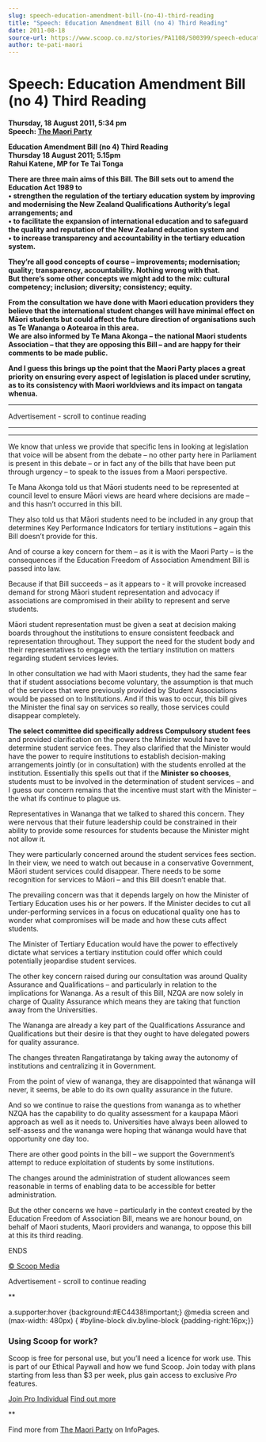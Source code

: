 ```yaml
---
slug: speech-education-amendment-bill-(no-4)-third-reading
title: "Speech: Education Amendment Bill (no 4) Third Reading"
date: 2011-08-18
source-url: https://www.scoop.co.nz/stories/PA1108/S00399/speech-education-amendment-bill-no-4-third-reading.htm
author: te-pati-maori
---
```

Speech: Education Amendment Bill (no 4) Third Reading
=====================================================

**Thursday, 18 August 2011, 5:34 pm**  
**Speech: [The Maori Party](https://info.scoop.co.nz/The_Maori_Party)**

****Education Amendment Bill (no 4) Third Reading  
**Thursday 18 August 2011; 5.15pm**  
**Rahui Katene, MP for Te Tai Tonga******

****There are three main aims of this Bill. The Bill sets out to amend the Education Act 1989 to  
• strengthen the regulation of the tertiary education system by improving and modernising the New Zealand Qualifications Authority’s legal arrangements; and  
• to facilitate the expansion of international education and to safeguard the quality and reputation of the New Zealand education system and  
• to increase transparency and accountability in the tertiary education system.****

****They’re all good concepts of course – improvements; modernisation; quality; transparency, accountability. Nothing wrong with that.  
But there’s some other concepts we might add to the mix: cultural competency; inclusion; diversity; consistency; equity.****

****From the consultation we have done with Maori education providers they believe that the international student changes will have minimal effect on Māori students but could affect the future direction of organisations such as Te Wananga o Aotearoa in this area.  
We are also informed by Te Mana Akonga – the national Maori students Association – that they are opposing this Bill – and are happy for their comments to be made public.****

****And I guess this brings up the point that the Maori Party places a great priority on ensuring every aspect of legislation is placed under scrutiny, as to its consistency with Maori worldviews and its impact on tangata whenua.****

****

Advertisement - scroll to continue reading











****

****

We know that unless we provide that specific lens in looking at legislation that voice will be absent from the debate – no other party here in Parliament is present in this debate – or in fact any of the bills that have been put through urgency – to speak to the issues from a Maori perspective.

Te Mana Akonga told us that Māori students need to be represented at council level to ensure Māori views are heard where decisions are made – and this hasn’t occurred in this bill.

They also told us that Māori students need to be included in any group that determines Key Performance Indicators for tertiary institutions – again this Bill doesn’t provide for this.

And of course a key concern for them – as it is with the Maori Party – is the consequences if the Education Freedom of Association Amendment Bill is passed into law.

Because if that Bill succeeds – as it appears to - it will provoke increased demand for strong Māori student representation and advocacy if associations are compromised in their ability to represent and serve students.

Māori student representation must be given a seat at decision making boards throughout the institutions to ensure consistent feedback and representation throughout. They support the need for the student body and their representatives to engage with the tertiary institution on matters regarding student services levies.

In other consultation we had with Maori students, they had the same fear that if student associations become voluntary, the assumption is that much of the services that were previously provided by Student Associations would be passed on to Institutions. And if this was to occur, this bill gives the Minister the final say on services so really, those services could disappear completely.

**The select committee did specifically address Compulsory student fees** and provided clarification on the powers the Minister would have to determine student service fees. They also clarified that the Minister would have the power to require institutions to establish decision-making arrangements jointly (or in consultation) with the students enrolled at the institution. Essentially this spells out that if the **Minister so chooses**, students must to be involved in the determination of student services – and I guess our concern remains that the incentive must start with the Minister – the what ifs continue to plague us.

  
Representatives in Wananga that we talked to shared this concern. They were nervous that their future leadership could be constrained in their ability to provide some resources for students because the Minister might not allow it.

They were particularly concerned around the student services fees section. In their view, we need to watch out because in a conservative Government, Māori student services could disappear. There needs to be some recognition for services to Māori – and this Bill doesn’t enable that.

The prevailing concern was that it depends largely on how the Minister of Tertiary Education uses his or her powers. If the Minister decides to cut all under-performing services in a focus on educational quality one has to wonder what compromises will be made and how these cuts affect students.

The Minister of Tertiary Education would have the power to effectively dictate what services a tertiary institution could offer which could potentially jeopardise student services.

  
The other key concern raised during our consultation was around Quality Assurance and Qualifications – and particularly in relation to the implications for Wananga. As a result of this Bill, NZQA are now solely in charge of Quality Assurance which means they are taking that function away from the Universities.

The Wananga are already a key part of the Qualifications Assurance and Qualifications but their desire is that they ought to have delegated powers for quality assurance.

The changes threaten Rangatiratanga by taking away the autonomy of institutions and centralizing it in Government.

From the point of view of wananga, they are disappointed that wānanga will never, it seems, be able to do its own quality assurance in the future.

And so we continue to raise the questions from wananga as to whether NZQA has the capability to do quality assessment for a kaupapa Māori approach as well as it needs to. Universities have always been allowed to self-assess and the wananga were hoping that wānanga would have that opportunity one day too.

There are other good points in the bill – we support the Government’s attempt to reduce exploitation of students by some institutions.

The changes around the administration of student allowances seem reasonable in terms of enabling data to be accessible for better administration.

But the other concerns we have – particularly in the context created by the Education Freedom of Association Bill, means we are honour bound, on behalf of Maori students, Maori providers and wananga, to oppose this bill at this its third reading.

ENDS

[© Scoop Media](http://www.scoop.co.nz/about/terms.html)  

Advertisement - scroll to continue reading





**

a.supporter:hover {background:#EC4438!important;} @media screen and (max-width: 480px) { #byline-block div.byline-block {padding-right:16px;}}

### Using Scoop for work?

Scoop is free for personal use, but you’ll need a licence for work use. This is part of our Ethical Paywall and how we fund Scoop. Join today with plans starting from less than $3 per week, plus gain access to exclusive _Pro_ features.  
  
[Join Pro Individual](https://pro.scoop.co.nz/Individual/?from=ProIn24) [Find out more](https://pro.scoop.co.nz/using-scoop-for-work/?from=ProIn24)





**

Find more from [The Maori Party](https://info.scoop.co.nz/The_Maori_Party) on InfoPages.